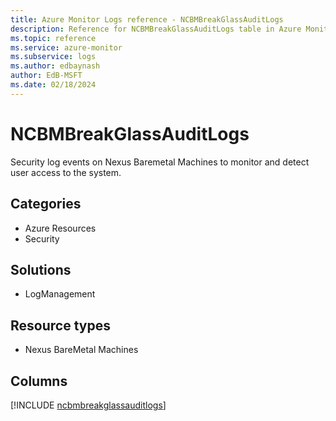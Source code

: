 ```yaml
---
title: Azure Monitor Logs reference - NCBMBreakGlassAuditLogs
description: Reference for NCBMBreakGlassAuditLogs table in Azure Monitor Logs.
ms.topic: reference
ms.service: azure-monitor
ms.subservice: logs
ms.author: edbaynash
author: EdB-MSFT
ms.date: 02/18/2024
---
```


# NCBMBreakGlassAuditLogs

Security log events on Nexus Baremetal Machines to monitor and detect user access to the system.


## Categories

- Azure Resources
- Security

## Solutions

- LogManagement

## Resource types

- Nexus BareMetal Machines

## Columns
  
[!INCLUDE [ncbmbreakglassauditlogs](.././tables/includes/ncbmbreakglassauditlogs-include.md)]
